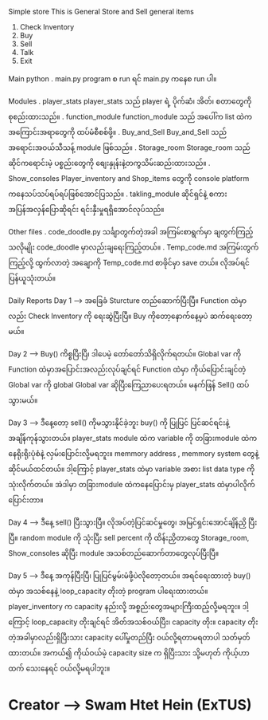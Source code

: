 Simple store
This is General Store and Sell general items
1. Check Inventory
2. Buy
3. Sell
4. Talk
0. Exit

Main python
. main.py
    program စ run ရင် main.py ကနေစ run ပါ။

Modules
. player_stats
    player_stats သည် player ရဲ့ ပိုက်ဆံ၊ အိတ်၊ စတာတွေကို စုစည်းထားသည်။
. function_module
    function_module သည် အပေါ်က list ထဲက အကြောင်းအရာတွေကို ထပ်မံစီစစ်ဖို့။
. Buy_and_Sell
    Buy_and_Sell သည် အရောင်းအဝယ်သီသန့် module ဖြစ်သည်။
. Storage_room
    Storage_room သည် ဆိုင်ကရောင်းမဲ့ ပစ္စည်းတွေကို စျေးနှုန်းနဲ့တကွသိမ်းဆည်းထားသည်။
. Show_consoles
    Player_inventory and Shop_items တွေကို console platform ကနေသပ်သပ်ရပ်ရပ်ဖြစ်အောင်ပြသည်။
. takling_module
    ဆိုင်ရှင်နဲ့ စကားအပြန်အလှန်ပြောဆိုရင်း ရင်းနှီးမှုရရှိအောင်လုပ်သည်။

Other files
. code_doodle.py
    သင်္ချာတွက်တဲ့အခါ အကြမ်းစာရွက်မှာ ချတွက်ကြည့်သလိုမျိုး code_doodle မှာလည်းချရေးကြည့်တယ်။
. Temp_code.md
    အကြမ်းတွက်ကြည့်လို့ ထွက်လာတဲ့ အချောကို Temp_code.md စာဖိုင်မှာ save တယ်။ လိုအပ်ရင် ပြန်ယူသုံးတယ်။

Daily Reports
Day 1 --> အခြေခံ Sturcture တည်ဆောက်ပြီးပြီ။ Function ထဲမှာလည်း Check Inventory ကို ရေးဆွဲပြီးပြီ။ Buy ကိုတော့နောက်နေ့မှပဲ ဆက်ရေးတော့မယ်။ 

Day 2 --> Buy() ကိစ္စပြီးပြီ၊ ဒါပေမဲ့ တော်တော်သိရှိလိုက်ရတယ်။ Global var ကို Function ထဲမှာအပြောင်းအလည်းလုပ်ချင်ရင် Function ထဲမှာ ကိုယ်ပြောင်းချင်တဲ့ Global var ကို global Global var ဆိုပြီးကြေညာပေးရတယ်။ မနက်ဖြန် Sell() ထပ်သွားမယ်။

Day 3 --> ဒီနေ့တော့ sell() ကိုမသွားနိုင်ခဲ့ဘူး buy() ကို ပြုပြင် ပြင်ဆင်ရင်းနဲ့ အချိန်ကုန်သွားတယ်။
player_stats module ထဲက variable ကို တခြားmodule ထဲကနေရိုးရိုးပုံစံနဲ့ လှမ်းပြောင်းလို့မရဘူး။ memmory address , memmory system တွေနဲ့ဆိုင်မယ်ထင်တယ်။ ဒါ့ကြောင့် player_stats ထဲမှာ variable အစား list data type ကိုသုံးလိုက်တယ်။ အဲဒါမှာ တခြားmodule ထဲကနေပြောင်းမှ player_stats ထဲမှာပါလိုက်ပြောင်းတာ။

Day 4 --> ဒီနေ့ sell() ပြီးသွားပြီ။ လိုအပ်တဲ့ပြင်ဆင်မှုတွေ၊ အမြင်ရှင်းအောင်ချိန်ညှိ ပြီးပြီ။ random module ကို သုံးပြီး sell percent ကို ထိန်းညှိတာတွေ Storage_room, Show_consoles ဆိုပြီး module အသစ်တည်ဆောက်တာတွေလုပ်ပြီးပြီ။

Day 5 --> ဒီနေ့ အကုန်ပြီးပြီ၊ ပြုပြင်မွမ်းမံဖို့ပဲလိုတော့တယ်။ အရင်ရေးထားတဲ့ buy() ထဲမှာ အသစ်နေနဲ့ loop_capacity တိုးတဲ့ program ပါရေးထားတယ်။ player_inventory က capacity နည်းလို့ အစ္စည်းတွေအများကြီးထည့်လို့မရဘူး။ ဒါ့ကြောင့် loop_capacity တိုးချင်ရင် အိတ်အသစ်ဝယ်ပြီး၊ capacity တိုး။ capacity တိုးတဲ့အခါမှာလည်းရှိပြီးသား capacity ပေါ်မှုတည်ပြီး ဝယ်လို့ရတာမရတာပါ သတ်မှတ်ထားတယ်။ အကယ်၍ ကိုယ်ဝယ်မဲ့ capacity size က ရှိပြီးသား သို့မဟုတ် ကိုယ့်ဟာထက် သေးနေရင် ဝယ်လို့မရပါဘူး။

# Creator --> Swam Htet Hein (ExTUS)